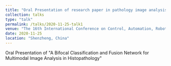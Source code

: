 ```yaml
---
title: "Oral Presentation of research paper in pathology image analysis with deep learning"
collection: talks
type: "talk"
permalink: /talks/2020-11-25-talk1
venue: "The 16th International Conference on Control, Automation, Robotics and Vision"
date: 2020-11-25
location: "Shenzheng, China"
---
```


Oral Presentation of &quot;A Bifocal Classification and Fusion Network for Multimodal Image Analysis in Histopathology&quot;
